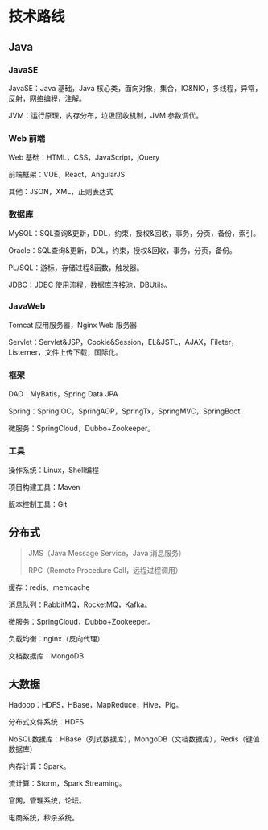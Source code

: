 # 技术路线

## Java

### JavaSE

JavaSE：Java 基础，Java 核心类，面向对象，集合，IO&NIO，多线程，异常，反射，网络编程，注解。

JVM：运行原理，内存分布，垃圾回收机制，JVM 参数调优。

### Web 前端

Web 基础：HTML，CSS，JavaScript，jQuery

前端框架：VUE，React，AngularJS

其他：JSON，XML，正则表达式

### 数据库

MySQL：SQL查询&更新，DDL，约束，授权&回收，事务，分页，备份，索引。

Oracle：SQL查询&更新，DDL，约束，授权&回收，事务，分页，备份。

PL/SQL：游标，存储过程&函数，触发器。

JDBC：JDBC 使用流程，数据库连接池，DBUtils。

### JavaWeb

Tomcat 应用服务器，Nginx Web 服务器

Servlet：Servlet&JSP，Cookie&Session，EL&JSTL，AJAX，Fileter，Listerner，文件上传下载，国际化。

### 框架

DAO：MyBatis，Spring Data JPA

Spring：SpringIOC，SpringAOP，SpringTx，SpringMVC，SpringBoot

微服务：SpringCloud，Dubbo+Zookeeper。

### 工具

操作系统：Linux，Shell编程

项目构建工具：Maven

版本控制工具：Git

## 分布式

> JMS（Java Message Service，Java 消息服务）
>
> RPC（Remote Procedure Call，远程过程调用）

缓存：redis、memcache

消息队列：RabbitMQ，RocketMQ，Kafka。

微服务：SpringCloud，Dubbo+Zookeeper。

负载均衡：nginx（反向代理）

文档数据库：MongoDB

## 大数据

Hadoop：HDFS，HBase，MapReduce，Hive，Pig。

分布式文件系统：HDFS

NoSQL数据库：HBase（列式数据库），MongoDB（文档数据库），Redis（键值数据库）

内存计算：Spark。

流计算：Storm，Spark Streaming。



官网，管理系统，论坛。

电商系统，秒杀系统。
